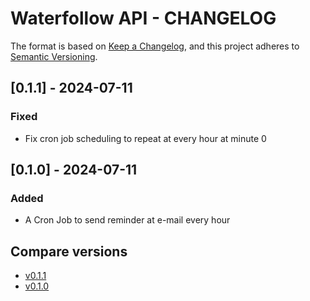 # Waterfollow API - CHANGELOG

The format is based on [Keep a Changelog](https://keepachangelog.com/en/1.1.0/), and this project adheres to [Semantic Versioning](https://semver.org/spec/v2.0.0.html).

## [0.1.1] - 2024-07-11

### Fixed

- Fix cron job scheduling to repeat at every hour at minute 0

## [0.1.0] - 2024-07-11

### Added

- A Cron Job to send reminder at e-mail every hour

## Compare versions

- [v0.1.1](https://github.com/mateusjbarbosa/waterfollow/releases/tag/v0.1.1)
- [v0.1.0](https://github.com/mateusjbarbosa/waterfollow/releases/tag/v0.1.0)
